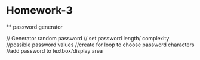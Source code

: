 # Homework-3
** password generator 

// Generator random password
// set password length/ complexity
//possible password values
//create for loop to choose password characters
//add password to textbox/display area
